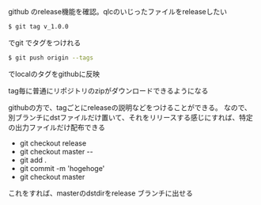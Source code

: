 
github のrelease機能を確認。qlcのいじったファイルをreleaseしたい

```bash
$ git tag v_1.0.0
```
でgit でタグをつけれる
```bash
$ git push origin --tags
```
でlocalのタグをgithubに反映

tag毎に普通にリポジトリのzipがダウンロードできるようになる

githubの方で、tagごとにreleaseの説明などをつけることができる。
なので、別ブランチにdstファイルだけ置いて、それをリリースする感じにすれば、特定の出力ファイルだけ配布できる

- git checkout release
- git checkout master -- <dstdir>
- git add .
- git commit -m 'hogehoge'
- git checkout master

これをすれば、masterのdstdirをrelease ブランチに出せる
